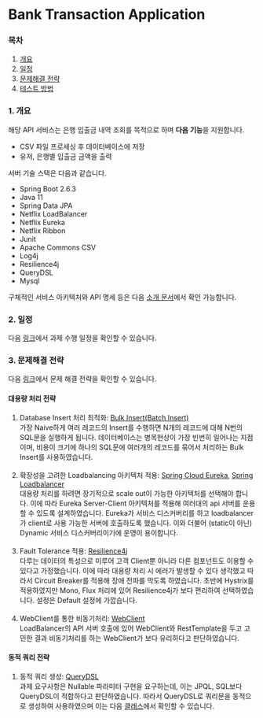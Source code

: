 # Bank Transaction Application

### 목차
1. [개요](#1-개요)
2. [일정](#2-일정)
3. [문제해결 전략](#3-문제-해결-전략)
4. [테스트 방법](#4-테스트-방법)

### 1. 개요

해당 API 서비스는 은행 입출금 내역 조회를 목적으로 하며 **다음 기능**을 지원합니다.

* CSV 파일 프로세싱 후 데이터베이스에 저장
* 유저, 은행별 입출금 금액을 출력

서버 기술 스택은 다음과 같습니다.

* Spring Boot 2.6.3
* Java 11
* Spring Data JPA
* Netflix LoadBalancer
* Netflix Eureka
* Netflix Ribbon
* Junit
* Apache Commons CSV
* Log4j
* Resilience4j
* QueryDSL
* Mysql

구체적인 서비스 아키텍처와 API 명세 등은 다음 [소개 문서](docs/1.Introduction.md)에서 확인 가능합니다. 

### 2. 일정

다음 [링크](docs/2.Schedule.md)에서 과제 수행 일정을 확인할 수 있습니다.

### 3. 문제해결 전략

다음 [링크](docs/3.ProblemSolving.md)에서 문제 해결 전략을 확인할 수 있습니다.

#### 대용량 처리 전략

1. Database Insert 처리 최적화: <u>Bulk Insert(Batch Insert)</u></br>
가장 Naive하게 여러 레코드의 Insert를 수행하면 N개의 레코드에 대해 N번의 SQL문을 실행하게 됩니다.
데이터베이스는 병목현상이 가장 빈번히 일어나는 지점이며, 비용이 크기에 하나의 SQL문에 여러개의 레코드를 묶어서 처리하는 Bulk Insert를 사용하였습니다.</br></br>
2. 확장성을 고려한 Loadbalancing 아키텍처 적용: <u>Spring Cloud Eureka</u>, <u>Spring Loadbalancer</u></br>
대용량 처리를 하려면 장기적으로 scale out이 가능한 아키텍처를 선택해야 합니다.
이에 따라 Eureka Server-Client 아키텍처를 적용해 여러대의 api 서버를 운용할 수 있도록 설계하였습니다.
Eureka가 서비스 디스커버리를 하고 loadbalancer가 client로 사용 가능한 서버에 호출하도록 했습니다.
이와 더불어 (static이 아닌) Dynamic 서비스 디스커버리이기에 운영이 용이합니다.</br></br>
3. Fault Tolerance 적용: <u>Resilience4j</u></br>
다루는 데이터의 특성으로 미루어 고객 Client뿐 아니라 다른 컴포넌트도 이용할 수 있다고 가정했습니다.
이에 따라 대용량 처리 시 에러가 발생할 수 있다 생각했고 따라서 Circuit Breaker를 적용해 장애 전파를 막도록 하였습니다.
초반에 Hystrix를 적용하였지만 Mono, Flux 처리에 있어 Resilience4j가 보다 편리하여 선택하였습니다. 설정은 Default 설정에 가깝습니다.</br></br>
4. WebClient를 통한 비동기처리: <u>WebClient</u></br>
LoadBalancer의 API 서버 호출에 있어 WebClient와 RestTemplate을 두고 고민한 결과 비동기처리를 하는 WebClient가 보다 유리하다고 판단하였습니다.

#### 동적 쿼리 전략
1. 동적 쿼리 생성: <u>QueryDSL</u></br>
과제 요구사항은 Nullable 파라미터 구현을 요구하는데, 이는 JPQL, SQL보다 QueryDSL이 적합하다고 판단하였습니다.
따라서 QueryDSL로 쿼리문을 동적으로 생성하여 사용하였으며 이는 다음 [클래스](./bank-transaction/src/main/java/com/BankTransactionApp/BankTransactionApp/web/banktransaction/repository/BankTransactionQueryRepository.java)에서 확인할 수 있습니다.


